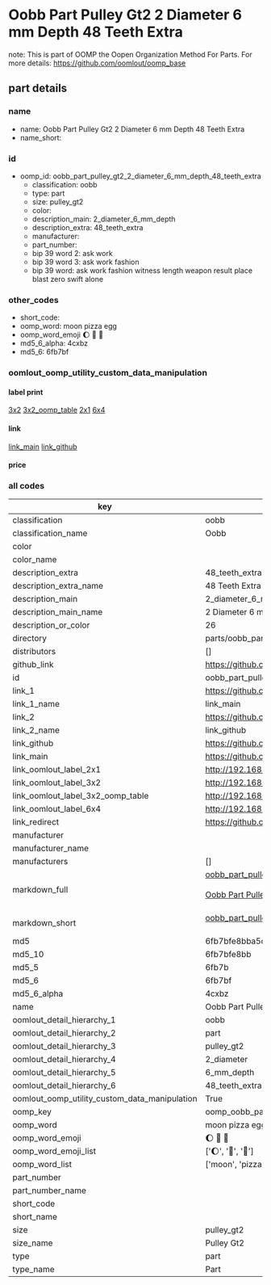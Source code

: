 # Oobb Part Pulley Gt2 2 Diameter 6 mm Depth 48 Teeth Extra  

note: This is part of OOMP the Oopen Organization Method For Parts. For more details: https://github.com/oomlout/oomp_base

##  part details
  







### name
* name: Oobb Part Pulley Gt2 2 Diameter 6 mm Depth 48 Teeth Extra
* name_short: 
### id
* oomp_id: oobb_part_pulley_gt2_2_diameter_6_mm_depth_48_teeth_extra
  * classification: oobb
  * type: part
  * size: pulley_gt2
  * color: 
  * description_main: 2_diameter_6_mm_depth
  * description_extra: 48_teeth_extra
  * manufacturer: 
  * part_number: 
  * bip 39 word 2: ask work
  * bip 39 word 3: ask work fashion
  * bip 39 word: ask work fashion witness length weapon result place blast zero swift alone

### other_codes
* short_code: 
* oomp_word: moon pizza egg
* oomp_word_emoji :moon: :pizza: :egg:
* md5_6_alpha: 4cxbz
* md5_6: 6fb7bf






### oomlout_oomp_utility_custom_data_manipulation
#### label print
[3x2](http://192.168.1.245:1112/?label=oomp%204cxbz)
[3x2_oomp_table](http://192.168.1.108:1112/?label=oomp%204cxbz)
[2x1](http://192.168.1.242:1112/?label=oomp%204cxbz)
[6x4](http://192.168.1.55:1112/?label=oomp%204cxbz)    

#### link

[link_main](https://github.com/oomlout/oomlout_oomp_version_1_messy/tree/main/parts/oobb_part_pulley_gt2_2_diameter_6_mm_depth_48_teeth_extra) [link_github](https://github.com/oomlout/oomlout_oomp_version_1_messy/tree/main/parts/oobb_part_pulley_gt2_2_diameter_6_mm_depth_48_teeth_extra)                             

#### price







### all codes 
| key | value |  
| --- | --- |  
| classification | oobb |  
| classification_name | Oobb |  
| color |  |  
| color_name |  |  
| description_extra | 48_teeth_extra |  
| description_extra_name | 48 Teeth Extra |  
| description_main | 2_diameter_6_mm_depth |  
| description_main_name | 2 Diameter 6 mm Depth |  
| description_or_color | 26 |  
| directory | parts/oobb_part_pulley_gt2_2_diameter_6_mm_depth_48_teeth_extra |  
| distributors | [] |  
| github_link | https://github.com/oomlout/oomlout_oomp_part_src/tree/main/parts/oobb_part_pulley_gt2_2_diameter_6_mm_depth_48_teeth_extra |  
| id | oobb_part_pulley_gt2_2_diameter_6_mm_depth_48_teeth_extra |  
| link_1 | https://github.com/oomlout/oomlout_oomp_version_1_messy/tree/main/parts/oobb_part_pulley_gt2_2_diameter_6_mm_depth_48_teeth_extra |  
| link_1_name | link_main |  
| link_2 | https://github.com/oomlout/oomlout_oomp_version_1_messy/tree/main/parts/oobb_part_pulley_gt2_2_diameter_6_mm_depth_48_teeth_extra |  
| link_2_name | link_github |  
| link_github | https://github.com/oomlout/oomlout_oomp_version_1_messy/tree/main/parts/oobb_part_pulley_gt2_2_diameter_6_mm_depth_48_teeth_extra |  
| link_main | https://github.com/oomlout/oomlout_oomp_version_1_messy/tree/main/parts/oobb_part_pulley_gt2_2_diameter_6_mm_depth_48_teeth_extra |  
| link_oomlout_label_2x1 | http://192.168.1.242:1112/?label=oomp%204cxbz |  
| link_oomlout_label_3x2 | http://192.168.1.245:1112/?label=oomp%204cxbz |  
| link_oomlout_label_3x2_oomp_table | http://192.168.1.108:1112/?label=oomp%204cxbz |  
| link_oomlout_label_6x4 | http://192.168.1.55:1112/?label=oomp%204cxbz |  
| link_redirect | https://github.com/oomlout/oomlout_oomp_version_1_messy/tree/main/parts/oobb_part_pulley_gt2_2_diameter_6_mm_depth_48_teeth_extra |  
| manufacturer |  |  
| manufacturer_name |  |  
| manufacturers | [] |  
| markdown_full | [oobb_part_pulley_gt2_2_diameter_6_mm_depth_48_teeth_extra](none)<br>[](none)<br>[Oobb Part Pulley Gt2 2 Diameter 6 Mm Depth 48 Teeth Extra](none)<br><br> |  
| markdown_short | [oobb_part_pulley_gt2_2_diameter_6_mm_depth_48_teeth_extra](none)<br><br> |  
| md5 | 6fb7bfe8bba5d6fbe1400fcaa6bf606a |  
| md5_10 | 6fb7bfe8bb |  
| md5_5 | 6fb7b |  
| md5_6 | 6fb7bf |  
| md5_6_alpha | 4cxbz |  
| name | Oobb Part Pulley Gt2 2 Diameter 6 mm Depth 48 Teeth Extra |  
| oomlout_detail_hierarchy_1 | oobb |  
| oomlout_detail_hierarchy_2 | part |  
| oomlout_detail_hierarchy_3 | pulley_gt2 |  
| oomlout_detail_hierarchy_4 | 2_diameter |  
| oomlout_detail_hierarchy_5 | 6_mm_depth |  
| oomlout_detail_hierarchy_6 | 48_teeth_extra |  
| oomlout_oomp_utility_custom_data_manipulation | True |  
| oomp_key | oomp_oobb_part_pulley_gt2_2_diameter_6_mm_depth_48_teeth_extra |  
| oomp_word | moon pizza egg |  
| oomp_word_emoji | :moon: :pizza: :egg: |  
| oomp_word_emoji_list | [':moon:', ':pizza:', ':egg:'] |  
| oomp_word_list | ['moon', 'pizza', 'egg'] |  
| part_number |  |  
| part_number_name |  |  
| short_code |  |  
| short_name |  |  
| size | pulley_gt2 |  
| size_name | Pulley Gt2 |  
| type | part |  
| type_name | Part |  
